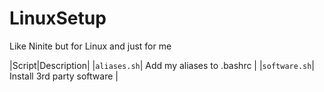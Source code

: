 # LinuxSetup

Like Ninite but for Linux and just for me

|Script|Description|
|`aliases.sh`| Add my aliases to .bashrc |
|`software.sh`| Install 3rd party software |
